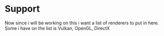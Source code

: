 # Support
Now since i will be working on this i want a list of renderers to put in here. Some i have on the list is Vulkan, OpenGL, DirectX
